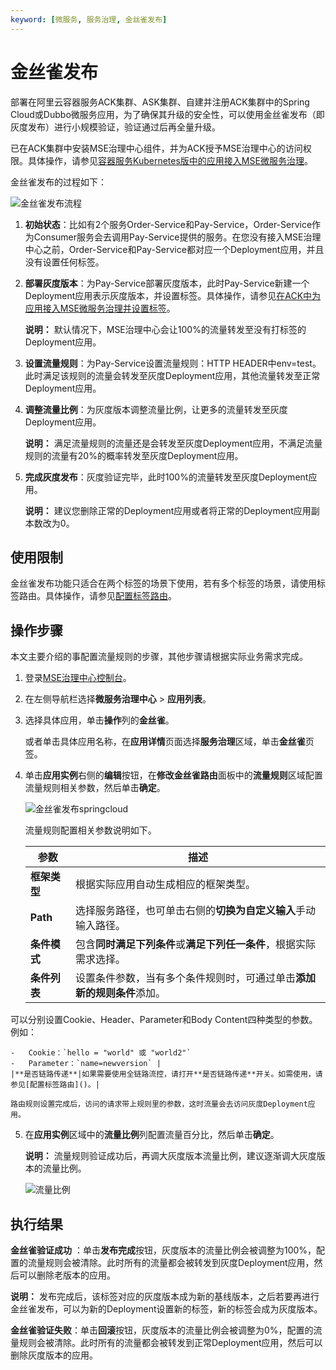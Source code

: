 ```yaml
---
keyword: [微服务, 服务治理, 金丝雀发布]
---
```


# 金丝雀发布

部署在阿里云容器服务ACK集群、ASK集群、自建并注册ACK集群中的Spring Cloud或Dubbo微服务应用，为了确保其升级的安全性，可以使用金丝雀发布（即灰度发布）进行小规模验证，验证通过后再全量升级。

已在ACK集群中安装MSE治理中心组件，并为ACK授予MSE治理中心的访问权限。具体操作，请参见[容器服务Kubernetes版中的应用接入MSE微服务治理]()。

金丝雀发布的过程如下：

![金丝雀发布流程](https://static-aliyun-doc.oss-accelerate.aliyuncs.com/assets/img/zh-CN/9462216061/p184580.png)

1.  **初始状态**：比如有2个服务Order-Service和Pay-Service，Order-Service作为Consumer服务会去调用Pay-Service提供的服务。在您没有接入MSE治理中心之前，Order-Service和Pay-Service都对应一个Deployment应用，并且没有设置任何标签。
2.  **部署灰度版本**：为Pay-Service部署灰度版本，此时Pay-Service新建一个Deployment应用表示灰度版本，并设置标签。具体操作，请参见[在ACK中为应用接入MSE微服务治理并设置标签](https://help.aliyun.com/document_detail/170454.html#title-oe1-vwq-g3h)。

    **说明：** 默认情况下，MSE治理中心会让100%的流量转发至没有打标签的Deployment应用。

3.  **设置流量规则**：为Pay-Service设置流量规则：HTTP HEADER中env=test。此时满足该规则的流量会转发至灰度Deployment应用，其他流量转发至正常Deployment应用。
4.  **调整流量比例**：为灰度版本调整流量比例，让更多的流量转发至灰度Deployment应用。

    **说明：** 满足流量规则的流量还是会转发至灰度Deployment应用，不满足流量规则的流量有20%的概率转发至灰度Deployment应用。

5.  **完成灰度发布**：灰度验证完毕，此时100%的流量转发至灰度Deployment应用。

    **说明：** 建议您删除正常的Deployment应用或者将正常的Deployment应用副本数改为0。


## 使用限制

金丝雀发布功能只适合在两个标签的场景下使用，若有多个标签的场景，请使用标签路由。具体操作，请参见[配置标签路由]()。

## 操作步骤

本文主要介绍的事配置流量规则的步骤，其他步骤请根据实际业务需求完成。

1.  登录[MSE治理中心控制台](https://mse.console.aliyun.com/?spm=a2c4g.11186623.2.13.f90a6a60WiEx0N#/msc/home)。

2.  在左侧导航栏选择**微服务治理中心** \> **应用列表**。

3.  选择具体应用，单击**操作**列的**金丝雀**。

    或者单击具体应用名称，在**应用详情**页面选择**服务治理**区域，单击**金丝雀**页签。

4.  单击**应用实例**右侧的**编辑**按钮，在**修改金丝雀路由**面板中的**流量规则**区域配置流量规则相关参数，然后单击**确定**。

    ![金丝雀发布springcloud](https://static-aliyun-doc.oss-accelerate.aliyuncs.com/assets/img/zh-CN/7003775061/p183915.png)

    流量规则配置相关参数说明如下。

    |参数|描述|
    |--|--|
    |**框架类型**|根据实际应用自动生成相应的框架类型。|
    |**Path**|选择服务路径，也可单击右侧的**切换为自定义输入**手动输入路径。|
    |**条件模式**|包含**同时满足下列条件**或**满足下列任一条件**，根据实际需求选择。|
    |**条件列表**|设置条件参数，当有多个条件规则时，可通过单击**添加新的规则条件**添加。

可以分别设置Cookie、Header、Parameter和Body Content四种类型的参数。例如：

    -   Cookie：`hello = "world" 或 "world2"`
    -   Parameter：`name=newversion` |
    |**是否链路传递**|如果需要使用全链路流控，请打开**是否链路传递**开关。如需使用，请参见[配置标签路由]()。|

    路由规则设置完成后，访问的请求带上规则里的参数，这时流量会去访问灰度Deployment应用。

5.  在**应用实例**区域中的**流量比例**列配置流量百分比，然后单击**确定**。

    **说明：** 流量规则验证成功后，再调大灰度版本流量比例，建议逐渐调大灰度版本的流量比例。

    ![流量比例](https://static-aliyun-doc.oss-accelerate.aliyuncs.com/assets/img/zh-CN/3719675061/p183874.png)


## 执行结果

**金丝雀验证成功** ：单击**发布完成**按钮，灰度版本的流量比例会被调整为100%，配置的流量规则会被清除。此时所有的流量都会被转发到灰度Deployment应用，然后可以删除老版本的应用。

**说明：** 发布完成后，该标签对应的灰度版本成为新的基线版本，之后若要再进行金丝雀发布，可以为新的Deployment设置新的标签，新的标签会成为灰度版本。

**金丝雀验证失败**：单击**回滚**按钮，灰度版本的流量比例会被调整为0%，配置的流量规则会被清除。此时所有的流量都会被转发到正常Deployment应用，然后可以删除灰度版本的应用。

